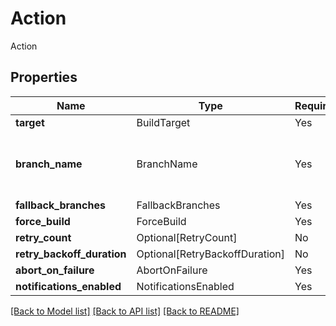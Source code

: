 # Action

Action

## Properties
| Name | Type | Required | Description |
| ------------ | ------------- | ------------- | ------------- |
**target** | BuildTarget | Yes |  |
**branch_name** | BranchName | Yes | The target branch the schedule should run on. |
**fallback_branches** | FallbackBranches | Yes |  |
**force_build** | ForceBuild | Yes |  |
**retry_count** | Optional[RetryCount] | No |  |
**retry_backoff_duration** | Optional[RetryBackoffDuration] | No |  |
**abort_on_failure** | AbortOnFailure | Yes |  |
**notifications_enabled** | NotificationsEnabled | Yes |  |


[[Back to Model list]](../../../README.md#models-v2-link) [[Back to API list]](../../../README.md#documentation-for-api-endpoints) [[Back to README]](../../../README.md)
